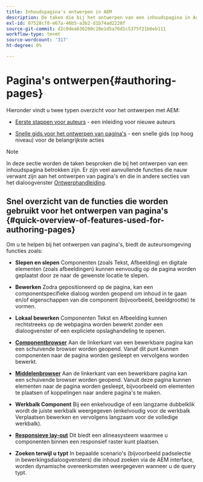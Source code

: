 ```yaml
---
title: Inhoudspagina's ontwerpen in AEM
description: De taken die bij het ontwerpen van een inhoudspagina in Adobe Experience Manager 6.5 betrokken zijn.
exl-id: 07528cf0-e67a-46b5-a3b2-d1b74ad2228f
source-git-commit: d2c0dea636280c28e1d5a76d1c5375f21b6eb111
workflow-type: tm+mt
source-wordcount: '317'
ht-degree: 0%

---
```


# Pagina&#39;s ontwerpen{#authoring-pages}

Hieronder vindt u twee typen overzicht voor het ontwerpen met AEM:

* [Eerste stappen voor auteurs](/help/sites-authoring/first-steps.md) - een inleiding voor nieuwe auteurs

* [Snelle gids voor het ontwerpen van pagina&#39;s](/help/sites-authoring/qg-page-authoring.md) - een snelle gids (op hoog niveau) voor de belangrijkste acties

>[!NOTE]
>
>In deze sectie worden de taken besproken die bij het ontwerpen van een inhoudspagina betrokken zijn. Er zijn veel aanvullende functies die nauw verwant zijn aan het ontwerpen van pagina&#39;s en die in andere secties van het dialoogvenster [Ontwerphandleiding](/help/sites-authoring/first-steps.md).

## Snel overzicht van de functies die worden gebruikt voor het ontwerpen van pagina&#39;s {#quick-overview-of-features-used-for-authoring-pages}

Om u te helpen bij het ontwerpen van pagina&#39;s, biedt de auteursomgeving functies zoals:

* **Slepen en slepen**
Componenten (zoals Tekst, Afbeelding) en digitale elementen (zoals afbeeldingen) kunnen eenvoudig op de pagina worden geplaatst door ze naar de gewenste locatie te slepen.

* **Bewerken**
Zodra gepositioneerd op de pagina, kan een componentspecifieke dialoog worden geopend om inhoud in te gaan en/of eigenschappen van die component (bijvoorbeeld, beeldgrootte) te vormen.

* **Lokaal bewerken**
Componenten Tekst en Afbeelding kunnen rechtstreeks op de webpagina worden bewerkt zonder een dialoogvenster of een expliciete opslaghandeling te openen.

* **[Componentbrowser](/help/sites-authoring/author-environment-tools.md#componentsbrowsertouchoptimizedui)**
Aan de linkerkant van een bewerkbare pagina kan een schuivende browser worden geopend. Vanaf dit punt kunnen componenten naar de pagina worden gesleept en vervolgens worden bewerkt.

* **[Middelenbrowser](/help/sites-authoring/author-environment-tools.md#assetsbrowsertouchoptimizedui)**
Aan de linkerkant van een bewerkbare pagina kan een schuivende browser worden geopend. Vanuit deze pagina kunnen elementen naar de pagina worden gesleept, bijvoorbeeld om elementen te plaatsen of koppelingen naar andere pagina&#39;s te maken.

* **Werkbalk Component**
Bij een enkelvoudige of een langzame dubbelklik wordt de juiste werkbalk weergegeven (enkelvoudig voor de werkbalk Verplaatsen bewerken en vervolgens langzaam voor de volledige werkbalk).

* **[Responsieve lay-out](/help/sites-authoring/responsive-layout.md)**
Dit biedt een alineasysteem waarmee u componenten binnen een responsief raster kunt plaatsen.

* **Zoeken terwijl u typt**
In bepaalde scenario&#39;s (bijvoorbeeld padselectie in bewerkingsdialoogvensters) die inhoud zoeken via de AEM interface, worden dynamische overeenkomsten weergegeven wanneer u de query typt.
